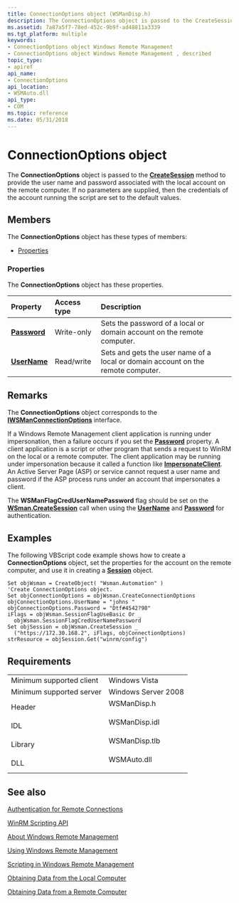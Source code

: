 ```yaml
---
title: ConnectionOptions object (WSManDisp.h)
description: The ConnectionOptions object is passed to the CreateSession method to provide the user name and password associated with the local account on the remote computer.
ms.assetid: 7a87a5f7-78ed-452c-9b9f-ad48811a3339
ms.tgt_platform: multiple
keywords:
- ConnectionOptions object Windows Remote Management
- ConnectionOptions object Windows Remote Management , described
topic_type:
- apiref
api_name:
- ConnectionOptions
api_location:
- WSMAuto.dll
api_type:
- COM
ms.topic: reference
ms.date: 05/31/2018
---
```


# ConnectionOptions object

The **ConnectionOptions** object is passed to the [**CreateSession**](wsman-createsession.md) method to provide the user name and password associated with the local account on the remote computer. If no parameters are supplied, then the credentials of the account running the script are set to the default values.

## Members

The **ConnectionOptions** object has these types of members:

-   [Properties](#properties)

### Properties

The **ConnectionOptions** object has these properties.



| Property                                                  | Access type           | Description                                                                                 |
|:----------------------------------------------------------|:----------------------|:--------------------------------------------------------------------------------------------|
| [**Password**](connectionoptions-password.md)<br/> | Write-only<br/> | Sets the password of a local or domain account on the remote computer.<br/>           |
| [**UserName**](connectionoptions-username.md)<br/> | Read/write<br/> | Sets and gets the user name of a local or domain account on the remote computer.<br/> |



 

## Remarks

The **ConnectionOptions** object corresponds to the [**IWSManConnectionOptions**](/windows/desktop/api/WSManDisp/nn-wsmandisp-iwsmanconnectionoptions) interface.

If a Windows Remote Management client application is running under impersonation, then a failure occurs if you set the [**Password**](connectionoptions-password.md) property. A client application is a script or other program that sends a request to WinRM on the local or a remote computer. The client application may be running under impersonation because it called a function like [**ImpersonateClient**](/previous-versions/windows/desktop/legacy/aa375494(v=vs.85)). An Active Server Page (ASP) or service cannot request a user name and password if the ASP process runs under an account that impersonates a client.

The **WSManFlagCredUserNamePassword** flag should be set on the [**WSman.CreateSession**](wsman-createsession.md) call when using the [**UserName**](connectionoptions-username.md) and [**Password**](connectionoptions-password.md) for authentication.

## Examples

The following VBScript code example shows how to create a **ConnectionOptions** object, set the properties for the account on the remote computer, and use it in creating a [**Session**](session.md) object.


```VB
Set objWsman = CreateObject( "Wsman.Automation" )
'Create ConnectionOptions object.
Set objConnectionOptions = objWsman.CreateConnectionOptions
objConnectionOptions.UserName = "johns "
objConnectionOptions.Password = "Dtf#4542?98"
iFlags = objWsman.SessionFlagUseBasic Or _
  objWsman.SessionFlagCredUserNamePassword
Set objSession = objWsman.CreateSession _
  ("https://172.30.168.2", iFlags, objConnectionOptions)
strResource = objSession.Get("winrm/config")
```



## Requirements



|                                     |                                                                                          |
|-------------------------------------|------------------------------------------------------------------------------------------|
| Minimum supported client<br/> | Windows Vista<br/>                                                                 |
| Minimum supported server<br/> | Windows Server 2008<br/>                                                           |
| Header<br/>                   | <dl> <dt>WSManDisp.h</dt> </dl>   |
| IDL<br/>                      | <dl> <dt>WSManDisp.idl</dt> </dl> |
| Library<br/>                  | <dl> <dt>WSManDisp.tlb</dt> </dl> |
| DLL<br/>                      | <dl> <dt>WSMAuto.dll</dt> </dl>   |



## See also

<dl> <dt>

[Authentication for Remote Connections](authentication-for-remote-connections.md)
</dt> <dt>

[WinRM Scripting API](winrm-scripting-api.md)
</dt> <dt>

[About Windows Remote Management](about-windows-remote-management.md)
</dt> <dt>

[Using Windows Remote Management](using-windows-remote-management.md)
</dt> <dt>

[Scripting in Windows Remote Management](scripting-in-windows-remote-management.md)
</dt> <dt>

[Obtaining Data from the Local Computer](obtaining-data-from-the-local-computer.md)
</dt> <dt>

[Obtaining Data from a Remote Computer](obtaining-data-from-a-remote-computer.md)
</dt> </dl>

 

